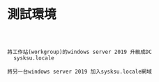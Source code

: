 
# 測試環境
```

```

# 
```
將工作站(workgroup)的windows server 2019 升級成DC 
  sysksu.locale

將另一台windows server 2019 加入sysksu.locale網域

```
